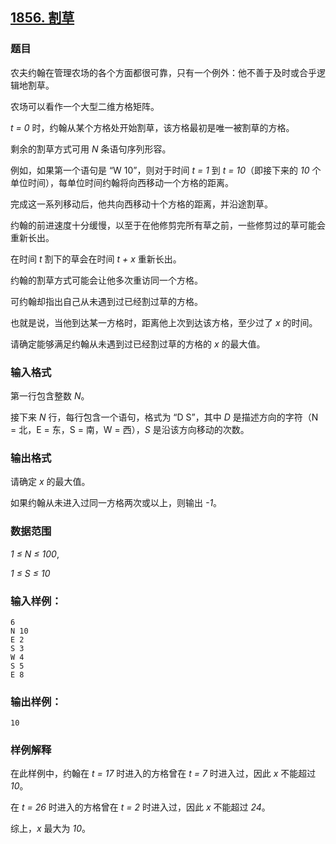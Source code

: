 ## [1856. 割草](https://www.acwing.com/problem/content/1858/)

### 题目

农夫约翰在管理农场的各个方面都很可靠，只有一个例外：他不善于及时或合乎逻辑地割草。

农场可以看作一个大型二维方格矩阵。

*t = 0* 时，约翰从某个方格处开始割草，该方格最初是唯一被割草的方格。

剩余的割草方式可用 *N* 条语句序列形容。

例如，如果第一个语句是 “W 10”，则对于时间 *t = 1* 到 *t = 10*（即接下来的 *10* 个单位时间），每单位时间约翰将向西移动一个方格的距离。

完成这一系列移动后，他共向西移动十个方格的距离，并沿途割草。

约翰的前进速度十分缓慢，以至于在他修剪完所有草之前，一些修剪过的草可能会重新长出。

在时间 *t* 割下的草会在时间 *t + x* 重新长出。

约翰的割草方式可能会让他多次重访同一个方格。

可约翰却指出自己从未遇到过已经割过草的方格。

也就是说，当他到达某一方格时，距离他上次到达该方格，至少过了 *x* 的时间。

请确定能够满足约翰从未遇到过已经割过草的方格的 *x* 的最大值。

### 输入格式

第一行包含整数 *N*。

接下来 *N* 行，每行包含一个语句，格式为 “D S”，其中 *D* 是描述方向的字符（N = 北，E = 东，S = 南，W = 西），*S* 是沿该方向移动的次数。

### 输出格式

请确定 *x* 的最大值。

如果约翰从未进入过同一方格两次或以上，则输出 *-1*。

### 数据范围

*1 ≤ N ≤ 100*,

*1 ≤ S ≤ 10*

### 输入样例：

```
6
N 10
E 2
S 3
W 4
S 5
E 8
```

### 输出样例：

```
10
```

### 样例解释

在此样例中，约翰在 *t = 17* 时进入的方格曾在 *t = 7* 时进入过，因此 *x* 不能超过 *10*。

在 *t = 26* 时进入的方格曾在 *t = 2* 时进入过，因此 *x* 不能超过 *24*。

综上，*x* 最大为 *10*。
